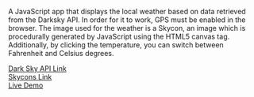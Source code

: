 A JavaScript app that displays the local weather based on data retrieved from the Darksky API. In order for it to work, GPS must be enabled in the browser.
The image used for the weather is a Skycon, an image which is procedurally generated by JavaScript using the HTML5 canvas tag.
Additionally, by clicking the temperature, you can switch between Fahrenheit and Celsius degrees.

[Dark Sky API Link](https://darksky.net/dev)<br>
[Skycons Link](https://darkskyapp.github.io/skycons/)<br>
[Live Demo](https://maximgk97.github.io/Local-weather-app/)<br>

